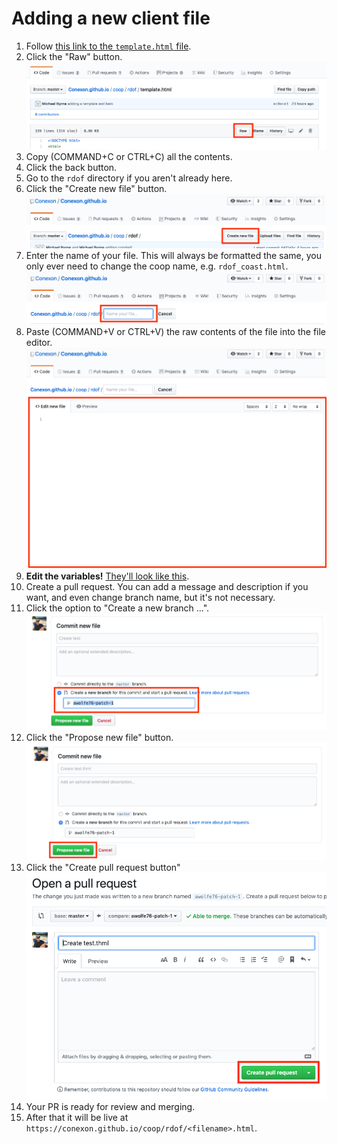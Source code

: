 # Adding a new client file

1. Follow [this link to the `template.html` file](template.html).
1. Click the "Raw" button.
   ![Raw button](./images/raw-button.png)
1. Copy (COMMAND+C or CTRL+C) all the contents.
1. Click the back button.
1. Go to the `rdof` directory if you aren't already here.
1. Click the "Create new file" button.
   ![Create new file button](./images/create-new-file-button.png)
1. Enter the name of your file. This will always be formatted the same, you only ever need to change the coop name, e.g. `rdof_coast.html`.
   ![Name file](./images/name-file.png)
1. Paste (COMMAND+V or CTRL+V) the raw contents of the file into the file editor.
   ![Edit file](./images/edit-file.png)
1. **Edit the variables!** [They'll look like this](https://github.com/Conexon/Conexon.github.io/blob/e14844b9c5a0498b38940d47a8f26505f0c1bfda/coop/rdof/template.html#L78-L98).
1. Create a pull request. You can add a message and description if you want, and even change branch name, but it's not necessary.
1. Click the option to "Create a new branch ...".
   ![Create branch](./images/create-branch.png)
1. Click the "Propose new file" button.
   ![Create PR](./images/create-pr.png)
1. Click the "Create pull request button"
   ![Actually create PR](./images/actually-create-pr.png)
1. Your PR is ready for review and merging.
1. After that it will be live at `https://conexon.github.io/coop/rdof/<filename>.html`.
